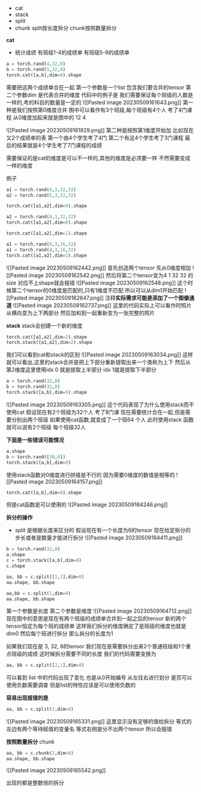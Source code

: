 
- cat
- stack
- split
- chunk
split按长度拆分 chunk按照数量拆分

**cat**
- 统计成绩
有班级1-4的成绩单
有班级5-9的成绩单
```python
a = torch.rand(4,32,8)
b = torch.rand(5,32,8)
torch.cat([a,b],dim=0).shape
```
需要把这两个成绩单合在一起
第一个参数是一个list 包含我们要合并的tensor
第二个参数dim 是代表合并的维度
代码中的例子是
我们需要保证每个班级的人数是一样的,考的科目的数量是一定的
![[Pasted image 20230509161643.png]]
第一种是我们按照第0维度合并
图中可以看作有3个班级,每个班级有4个人 考了4门课程
从0维度加起来就是图中的 12 4

![[Pasted image 20230509161829.png]]
第二种是按照第1维度开始加
比如现在又2个成绩单的表 
第一个由4个学生考了4门 
第二个有这4个学生考了3门课程
最后的结果就是4个学生考了7门课程的成绩

需要保证的是cat的维度是可以不一样的,其他的维度是必须要一样 不然需要变成一样的维度

例子
```python
a1 = torch.rand(4,3,32,32)
a2 = torch.rand(5,3,32,32)

torch.cat([a1,a2],dim=0).shape

a2 = torch.rand(4,1,32,32)
torch.cat([a1,a2],dim=0).shape

torch.cat([a1,a2],dim=1).shape

a1 = torch.rand(4,3,16,32)
a1 = torch.rand(4,3,16,32)
torch.cat([a1,a2],dim=2).shape
```
![[Pasted image 20230509162442.png]]
首先创造两个tensor
先从0维度相加
![[Pasted image 20230509162542.png]]
然后将第二个tensor变为4 1 32 32  的size 对应不上shape就会报错
![[Pasted image 20230509162548.png]]
这个时候第二个tensor的0维度是匹配的,只有1维度不匹配
所以可以从dim1开始匹配
![[Pasted image 20230509162647.png]]
注释**实际需求可能是添加了一个图像通道**
![[Pasted image 20230509162737.png]]
这里的代码实际上可以看作时照片从横向变为上下两部分
然后加和到一起重新变为一张完整的照片

**stack**
stack会创建一个新的维度
```python
torch.cat([a1,a2],dim=2).shape
torch.stack([a1,a2],dim=2).shape
```
我们可以看到cat和stack的区别
![[Pasted image 20230509163034.png]]
这样就可以看出,这里的stack合并是把上下部分重新提取出来一个类称为上下
然后从第2维度这里使用idx 0 就是提取上半部分 idx 1就是提取下半部分

```python
a = torch.rand(32,8)
b = torch.rand(32,8)
torch.stack([a,b],dim=0).shape
```
![[Pasted image 20230509163305.png]]
这个代码表现了为什么使用stack而不使用cat
假设现在有2个班级为32个人 考了8门课
现在需要统计合在一起,但是需要分别出两个班级
如果使用cat函数,就变成了一个班64 个人
此时使用stack 函数就可以说有2个班级 每个班级32人

**下面是一些错误可能情况**
```python
a.shape
b = torch.rand([30,8])
torch.stack([a,b],dim=0)
```
使用stack函数对0维度进行拼接是不行的
因为需要0维度的数值是相等的
![[Pasted image 20230509164157.png]]
```python
torch.cat([a,b],dim=0).shape
```
但是cat函数是可以使用的
![[Pasted image 20230509164246.png]]

**拆分的操作**
- split
是根据长度来区分的
假设现在有一个长度为6的tensor
现在给定拆分的步长或者是数量才能进行拆分
![[Pasted image 20230509164411.png]]

```python
b = torch.rand(32,8)
a.shape
c = torch.stack([a,b],dim=0)
c.shape

aa, bb = c.split([1,1],dim=0)
aa.shape, bb.shape

aa,bb = c.split(1,dim=0)
aa.shape, bb.shape
```
第一个参数是长度
第二个参数是维度
![[Pasted image 20230509164712.png]]
现在图中的意思是现在有两个班级的成绩单合并到一起之后的tensor
新的两个tensor指定为每个班的成绩单
这样我们拆分的维度确定了是班级的维度也就是dim0
然后每个班进行拆分 那么拆分的长度为1

如果我们现在是 3, 32, 8的tensor
我们现在是需要拆分出来2个普通班级和1个重点班级的成绩
这时候拆分需要不同的长度
我们的代码需要变换为
```python
aa, bb = c.split([2,1],dim=0)
```
可以看到 list 中的代码出现了变化
也是从0开始编号 从左往右进行划分
是否可以使用负数需要调查
但是list的特性应该是可以使用负数的

**容易出现报错的是**
```python
aa, bb = c.split(2,dim=0)
```
![[Pasted image 20230509165331.png]]
这里显示没有足够的值给拆分
等式的左边有两个等待赋值的变量名
等式右侧是分不出两个tensor
所以会报错

**按照数量拆分**
chunk
```python
aa, bb = c.chunk(2,dim=0)
aa.shape, bb.shape
```
![[Pasted image 20230509165542.png]]

出现的都是整数倍的拆分
